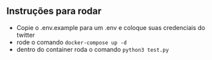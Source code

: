 ## Instruções para rodar
- Copie o .env.example para um .env e coloque suas credenciais do twitter
- rode o comando `docker-compose up -d`
- dentro do container roda o comando `python3 test.py`